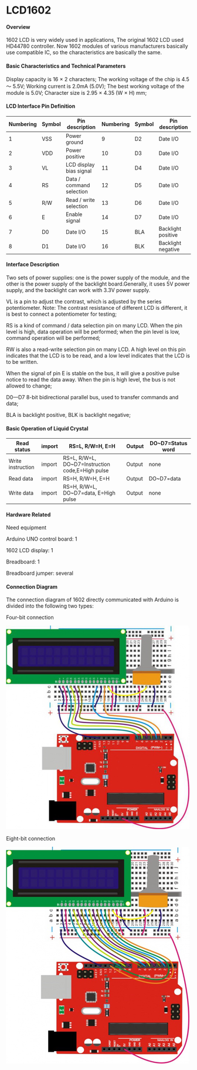 # LCD1602
#### **Overview**

1602 LCD is very widely used in applications, The original 1602 LCD used HD44780 controller. Now 1602 modules of various manufacturers basically use compatible IC, so the characteristics are basically the same.

#### **Basic Characteristics and Technical Parameters**

Display capacity is 16 × 2 characters;
The working voltage of the chip is 4.5 ～ 5.5V;
Working current is 2.0mA (5.0V);
The best working voltage of the module is 5.0V;
Character size is 2.95 × 4.35 (W × H) mm;

#### **LCD Interface Pin Definition**

| Numbering | Symbol | Pin description          | Numbering | Symbol | Pin description    |
| --------- | ------ | ------------------------ | --------- | ------ | ------------------ |
| 1         | VSS    | Power ground             | 9         | D2     | Date I/O           |
| 2         | VDD    | Power positive           | 10        | D3     | Date I/O           |
| 3         | VL     | LCD display bias signal  | 11        | D4     | Date I/O           |
| 4         | RS     | Data / command selection | 12        | D5     | Date I/O           |
| 5         | R/W    | Read / write selection   | 13        | D6     | Date I/O           |
| 6         | E      | Enable signal            | 14        | D7     | Date I/O           |
| 7         | D0     | Date I/O                 | 15        | BLA    | Backlight positive |
| 8         | D1     | Date I/O                 | 16        | BLK    | Backlight negative |

#### **Interface Description**

Two sets of power supplies: one is the power supply of the module, and the other is the power supply of the backlight board.Generally, it uses 5V power supply, and the backlight can work with 3.3V power supply.

VL is a pin to adjust the contrast, which is adjusted by the series potentiometer. Note: The contrast resistance of different LCD is different, it is best to connect a potentiometer for testing;

RS is a kind of command / data selection pin on many LCD. When the pin level is high, data operation will be performed; when the pin level is low, command operation will be performed;

RW is also a read-write selection pin on many LCD. A high level on this pin indicates that the LCD is to be read, and a low level indicates that the LCD is to be written.

When the signal of pin E is stable on the bus, it will give a positive pulse notice to read the data away. When the pin is high level, the bus is not allowed to change;

D0—D7 8-bit bidirectional parallel bus, used to transfer commands and data;

BLA is backlight positive, BLK is backlight negative;

#### **Basic Operation of Liquid Crystal**

| Read status       | import | RS=L, R/W=H, E=H                                 | Output | DO~D7=Status word |
| ----------------- | ------ | ------------------------------------------------ | ------ | ----------------- |
| Write instruction | import | RS=L, R/W=L, DO~D7=Instruction code,E=High pulse | Output | none              |
| Read data         | import | RS=H, R/W=H, E=H                                 | Output | DO~D7=data        |
| Write data        | import | RS=H, R/W=L, DO~D7=data, E=High pulse            | Output | none              |

#### **Hardware Related**

Need equipment

Arduino UNO control board: 1

1602 LCD display: 1

Breadboard: 1

Breadboard jumper: several

#### **Connection Diagram**

The connection diagram of 1602 directly communicated with Arduino is divided into the following two types:

Four-bit connection

![image](https://github.com/greenchip-top/LCD1602/blob/master/image/4.png)

Eight-bit connection

![image](https://github.com/greenchip-top/LCD1602/blob/master/image/8.png)
